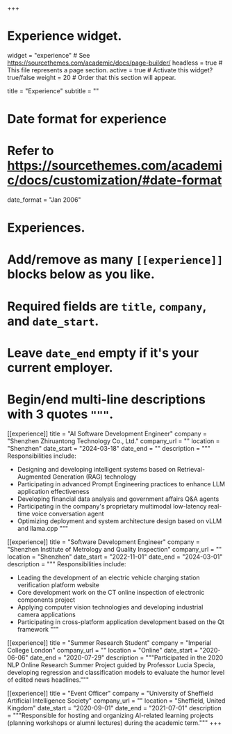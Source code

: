 +++
# Experience widget.
widget = "experience"  # See https://sourcethemes.com/academic/docs/page-builder/
headless = true  # This file represents a page section.
active = true  # Activate this widget? true/false
weight = 20  # Order that this section will appear.

title = "Experience"
subtitle = ""

# Date format for experience
#   Refer to https://sourcethemes.com/academic/docs/customization/#date-format
date_format = "Jan 2006"

# Experiences.
#   Add/remove as many `[[experience]]` blocks below as you like.
#   Required fields are `title`, `company`, and `date_start`.
#   Leave `date_end` empty if it's your current employer.
#   Begin/end multi-line descriptions with 3 quotes `"""`.
[[experience]]
  title = "AI Software Development Engineer"
  company = "Shenzhen Zhiruantong Technology Co., Ltd."
  company_url = ""
  location = "Shenzhen"
  date_start = "2024-03-18"
  date_end = ""
  description = """
  Responsibilities include:
  
  * Designing and developing intelligent systems based on Retrieval-Augmented Generation (RAG) technology
  * Participating in advanced Prompt Engineering practices to enhance LLM application effectiveness
  * Developing financial data analysis and government affairs Q&A agents
  * Participating in the company's proprietary multimodal low-latency real-time voice conversation agent
  * Optimizing deployment and system architecture design based on vLLM and llama.cpp
  """

[[experience]]
  title = "Software Development Engineer"
  company = "Shenzhen Institute of Metrology and Quality Inspection"
  company_url = ""
  location = "Shenzhen"
  date_start = "2022-11-01"
  date_end = "2024-03-01"
  description = """
  Responsibilities include:
  
  * Leading the development of an electric vehicle charging station verification platform website
  * Core development work on the CT online inspection of electronic components project
  * Applying computer vision technologies and developing industrial camera applications
  * Participating in cross-platform application development based on the Qt framework
  """

[[experience]]
  title = "Summer Research Student"
  company = "Imperial College London"
  company_url = ""
  location = "Online"
  date_start = "2020-06-06"
  date_end = "2020-07-29"
  description = """Participated in the 2020 NLP Online Research Summer Project guided by Professor Lucia Specia, developing regression and classification models to evaluate the humor level of edited news headlines."""

[[experience]]
  title = "Event Officer"
  company = "University of Sheffield Artificial Intelligence Society"
  company_url = ""
  location = "Sheffield, United Kingdom"
  date_start = "2020-09-01"
  date_end = "2021-07-01"
  description = """Responsible for hosting and organizing AI-related learning projects (planning workshops or alumni lectures) during the academic term."""
+++
